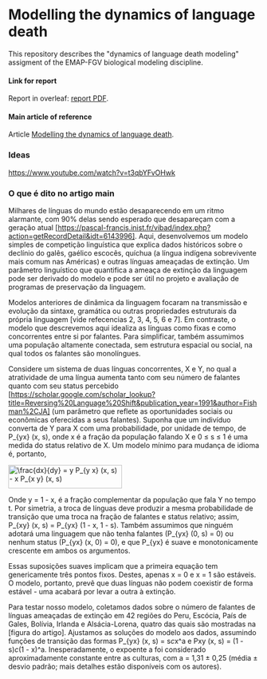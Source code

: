 # Modelling the dynamics of language death
This repository describes the "dynamics of language death modeling" assigment of the EMAP-FGV biological modeling discipline.

#### Link for report
Report in overleaf: [report PDF](https://pt.overleaf.com/read/vqjfqhspnmdb).

#### Main article of reference
Article [Modelling the dynamics of language death](https://www.nature.com/articles/424900a).


### Ideas

https://www.youtube.com/watch?v=t3qbYFvOHwk


### O que é dito no artigo main

Milhares de línguas do mundo estão desaparecendo em um ritmo alarmante, com 90% delas sendo esperado que desapareçam com a geração atual [https://pascal-francis.inist.fr/vibad/index.php?action=getRecordDetail&idt=6143996]. Aqui, desenvolvemos um modelo simples de competição linguística que explica dados históricos sobre o declínio do galês, gaélico escocês, quíchua (a língua indígena sobrevivente mais comum nas Américas) e outras línguas ameaçadas de extinção. Um parâmetro linguístico que quantifica a ameaça de extinção da linguagem pode ser derivado do modelo e pode ser útil no projeto e avaliação de programas de preservação da linguagem.

Modelos anteriores de dinâmica da linguagem focaram na transmissão e evolução da sintaxe, gramática ou outras propriedades estruturais da própria linguagem [vide refecencias 2, 3, 4, 5, 6 e 7]. Em contraste, o modelo que descrevemos aqui idealiza as línguas como fixas e como concorrentes entre si por falantes. Para simplificar, também assumimos uma população altamente conectada, sem estrutura espacial ou social, na qual todos os falantes são monolíngues.

Considere um sistema de duas línguas concorrentes, X e Y, no qual a atratividade de uma língua aumenta tanto com seu número de falantes quanto com seu status percebido [https://scholar.google.com/scholar_lookup?title=Reversing%20Language%20Shift&publication_year=1991&author=Fishman%2CJA] (um parâmetro que reflete as oportunidades sociais ou econômicas oferecidas a seus falantes). Suponha que um indivíduo converta de Y para X com uma probabilidade, por unidade de tempo, de P_{yx} (x, s), onde x é a fração da população falando X e 0 ≤ s ≤ 1 é uma medida do status relativo de X. Um modelo mínimo para mudança de idioma é, portanto,

<img src="http://www.sciweavers.org/tex2img.php?eq=%5Cfrac%7Bdx%7D%7Bdy%7D%20%3D%20y%20P_%7By%20x%7D%20%28x%2C%20s%29%20-%20x%20P_%7Bx%20y%7D%20%28x%2C%20s%29&bc=White&fc=Black&im=jpg&fs=12&ff=arev&edit=0" align="center" border="0" alt="\frac{dx}{dy} = y P_{y x} (x, s) - x P_{x y} (x, s)" width="228" height="47" />

Onde y = 1 - x, é a fração complementar da população que fala Y no tempo t. Por simetria, a troca de línguas deve produzir a mesma probabilidade de transição que uma troca na fração de falantes e status relativo; assim, P_{xy} (x, s) = P_{yx} (1 - x, 1 - s). Também assumimos que ninguém adotará uma linguagem que não tenha falantes (P_{yx} (0, s) = 0) ou nenhum status (P_{yx} (x, 0) = 0), e que P_{yx} é suave e monotonicamente crescente em ambos os argumentos.

Essas suposições suaves implicam que a primeira equação tem genericamente três pontos fixos. Destes, apenas x = 0 e x = 1 são estáveis. O modelo, portanto, prevê que duas línguas não podem coexistir de forma estável - uma acabará por levar a outra à extinção.

Para testar nosso modelo, coletamos dados sobre o número de falantes de línguas ameaçadas de extinção em 42 regiões do Peru, Escócia, País de Gales, Bolívia, Irlanda e Alsácia-Lorena, quatro das quais são mostradas na [figura do artigo]. Ajustamos as soluções do modelo aos dados, assumindo funções de transição das formas P_{yx} (x, s) = s*c*x^a e Pxy (x, s) = (1 - s)*c*(1 - x)^a. Inesperadamente, o expoente a foi considerado aproximadamente constante entre as culturas, com a = 1,31 ± 0,25 (média ± desvio padrão; mais detalhes estão disponíveis com os autores).
